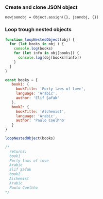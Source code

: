 
### Create and clone JSON object
`newjsonobj = Object.assign({}, jsonobj, {})`


### Loop trough nested objects
```javascript
function loopNestedObject(obj) {
  for (let books in obj ) {
    console.log(books)
    for (let info in obj[books]) {
      console.log(obj[books][info])
    }
  }
}

const books = {
   book1: {
     bookTitle: 'Forty laws of love',
     language: 'Arabic',
     author: 'Elif Şafak'
   },
   book2: {
     bookTitle: 'Alchemist',
     language: 'Arabic',
     author: 'Paulo Coelhho'
   }
}

loopNestedObject(books)

/*
  returns:
  book1
  Forty laws of love
  Arabic
  Elif Şafak
  book2
  Alchemist
  Arabic
  Paulo Coelhho
*/
```




